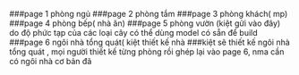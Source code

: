 ###page 1 phòng ngủ
###page 2 phòng tắm
###page 3 phòng khách( mp)
###page 4 phòng bếp( nhà ăn)
###page 5 phòng vườn (kiệt gửi vào đây) do độ phức tạp của các loại cây có thể dùng model có sẵn để build
###page 6 ngôi nhà tổng quát( kiệt thiết kế nhà
###kiệt sẽ thiết kế ngôi nhà tổng quát , mọi người thiết kế từng phòng rồi ghép lại vào page 6, nma cần có ngôi nhà cơ bản đã

